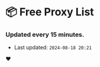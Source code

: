 # :package: Free Proxy List
### Updated every 15 minutes.

- Last updated: `2024-08-18 20:21`

:heart:
